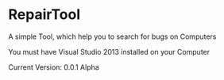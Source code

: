RepairTool
==========

A simple Tool, which help you to search for bugs on Computers

You must have Visual Studio 2013 installed on your Computer

Current Version: 0.0.1 Alpha
